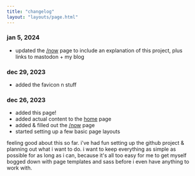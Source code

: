 ```yaml
---
title: "changelog"
layout: "layouts/page.html"
---
```


### **jan 5, 2024**

- updated the [/now](/now) page to include an explanation of this project, plus links to mastodon + my blog

### **dec 29, 2023**

- added the favicon n stuff

### **dec 26, 2023**

- added this page!
- added actual content to the [home](/) page
- added & filled out the [/now](/now) page
- started setting up a few basic page layouts

feeling good about this so far. i've had fun setting up the github project & planning out what i want to do. i want to keep everything as simple as possible for as long as i can, because it's all too easy for me to get myself bogged down with page templates and sass before i even have anything to work with.
